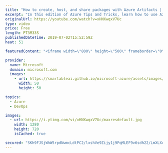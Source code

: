 ```yaml
---
title: "How to create, host, and share packages with Azure Artifacts | Azure Tips and Tricks"
excerpt: "In this edition of Azure Tips and Tricks, learn how to use Azure Artifacts, an Azure DevOps service, to set up a feed for sharing packages with your team.    For more tips and tricks, visit: http://azuredev.tips   Get started with 12 months of free services and $200 USD in credit. Create your free account"
originalUrl: https://youtube.com/watch?v=xHNXwqxV7Uc
type: video
price: Free
length: PT3M33S
publishedDateTime: 2019-07-02T15:52:59Z
heat: 51

featuredContent: "<iframe width=\"800\" height=\"500\" frameborder=\"0\" src=\"https://www.youtube.com/embed/xHNXwqxV7Uc\" allow=\"accelerometer; autoplay; encrypted-media; gyroscope; picture-in-picture\" allowfullscreen></iframe>"

provider:
  name: Microsoft
  domain: microsoft.com
  images:
    - url: https://smartableai.github.io/microsoft-azure/assets/images/organizations/microsoft.com-50x50.jpg
      width: 50
      height: 50

topics:
  - Azure
  - DevOps

images:
  - url: https://i.ytimg.com/vi/xHNXwqxV7Uc/maxresdefault.jpg
    width: 1280
    height: 720
    isCached: true

secured: "SKh9FJSjWhW5rpdNwmcLdtPC2/lxshVe9Zijy1j9PqMLEF9v6sdh22/LmXLXcBejolQUDrCNlVwmbqEe5Jqsv2yIgR6YZHFYkAOygc8TaBudQPrbJMScpKA2sSbBwcWS97WeG7SEBoAkb5zkBaJBNSumBSBSmi8daF1nabj6J2QnFMapyDiQX+F4Rzl5gw+jSJZLGiHeWjb54V0qBVm2M9NwsE8LB6W7+4SBX9uR6ixHD3boarAErLQLwigvPFcb/YCEw5xGeSJ0V0Y2mv+8uHh0JxmM/Qm4ZEhVkuSnRJPN3XPN1KAAHcPE4SEBcASUvdHVYYYYZVO5BXVLFU7RvU+etkj1G1r0whxWTUYmoKGnHm5bIFRoigKTAMrI10BCpL2kw5B1lBTNqOQBWShgmw1p0GL5f3U6l/Bjb9pDpbs=;JDr7OyrCHnOy3U1MLmbsig=="
---
```



